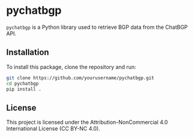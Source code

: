 # pychatbgp

`pychatbgp` is a Python library used to retrieve BGP data from the ChatBGP API.

## Installation

To install this package, clone the repository and run:

```bash
git clone https://github.com/yourusername/pychatbgp.git
cd pychatbgp
pip install .
```

## License

This project is licensed under the Attribution-NonCommercial 4.0 International License (CC BY-NC 4.0).